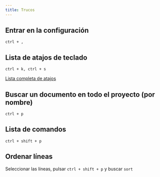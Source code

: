 ```yaml
---
title: Trucos
---
```



## Entrar en la configuración
`ctrl + ,`

## Lista de atajos de teclado
`ctrl + k, ctrl + s`

[Lista completa de atajos](https://code.visualstudio.com/docs/getstarted/keybindings)

## Buscar un documento en todo el proyecto (por nombre)
`ctrl + p`

## Lista de comandos 
`ctrl + shift + p`

## Ordenar líneas
Seleccionar las líneas, pulsar `ctrl + shift + p` y buscar `sort`

